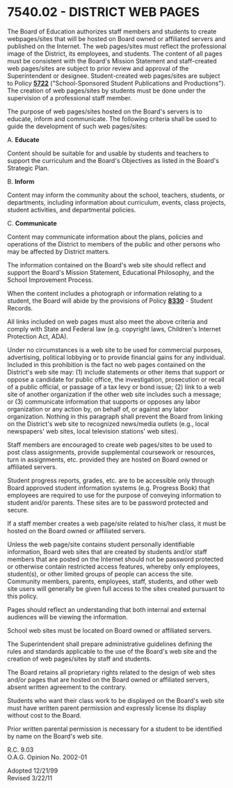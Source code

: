 7540.02 - DISTRICT WEB PAGES
============================

The Board of Education authorizes staff members and students to create
webpages/sites that will be hosted on Board owned or affiliated servers
and published on the Internet. The web pages/sites must reflect the
professional image of the District, its employees, and students. The
content of all pages must be consistent with the Board's Mission
Statement and staff-created web pages/sites are subject to prior review
and approval of the Superintendent or designee. Student-created web
pages/sites are subject to Policy [**5722**](po5722.htm)
("School-Sponsored Student Publications and Productions"). The creation
of web pages/sites by students must be done under the supervision of a
professional staff member.

The purpose of web pages/sites hosted on the Board's servers is to
educate, inform and communicate. The following criteria shall be used to
guide the development of such web pages/sites:

A. **Educate**

Content should be suitable for and usable by students and teachers to
support the curriculum and the Board's Objectives as listed in the
Board's Strategic Plan.

B. **Inform**

Content may inform the community about the school, teachers, students,
or departments, including information about curriculum, events, class
projects, student activities, and departmental policies.

C. **Communicate**

Content may communicate information about the plans, policies and
operations of the District to members of the public and other persons
who may be affected by District matters.

The information contained on the Board's web site should reflect and
support the Board's Mission Statement, Educational Philosophy, and the
School Improvement Process.

When the content includes a photograph or information relating to a
student, the Board will abide by the provisions of Policy
[**8330**](po8330.htm) - Student Records.

All links included on web pages must also meet the above criteria and
comply with State and Federal law (e.g. copyright laws, Children's
Internet Protection Act, ADA).

Under no circumstances is a web site to be used for commercial purposes,
advertising, political lobbying or to provide financial gains for any
individual. Included in this prohibition is the fact no web pages
contained on the District's web site may: (1) include statements or
other items that support or oppose a candidate for public office, the
investigation, prosecution or recall of a public official, or passage of
a tax levy or bond issue; (2) link to a web site of another organization
if the other web site includes such a message; or (3) communicate
information that supports or opposes any labor organization or any
action by, on behalf of, or against any labor organization. Nothing in
this paragraph shall prevent the Board from linking on the District's
web site to recognized news/media outlets (e.g., local newspapers' web
sites, local television stations' web sites).

Staff members are encouraged to create web pages/sites to be used to
post class assignments, provide supplemental coursework or resources,
turn in assignments, etc. provided they are hosted on Board owned or
affiliated servers.

Student progress reports, grades, etc. are to be accessible only through
Board approved student information systems (e.g. Progress Book) that
employees are required to use for the purpose of conveying information
to student and/or parents. These sites are to be password protected and
secure.

If a staff member creates a web page/site related to his/her class, it
must be hosted on the Board owned or affiliated servers.

Unless the web page/site contains student personally identifiable
information, Board web sites that are created by students and/or staff
members that are posted on the Internet should not be password protected
or otherwise contain restricted access features, whereby only employees,
student(s), or other limited groups of people can access the site.
Community members, parents, employees, staff, students, and other web
site users will generally be given full access to the sites created
pursuant to this policy.

Pages should reflect an understanding that both internal and external
audiences will be viewing the information.

School web sites must be located on Board owned or affiliated servers.

The Superintendent shall prepare administrative guidelines defining the
rules and standards applicable to the use of the Board's web site and
the creation of web pages/sites by staff and students.

The Board retains all proprietary rights related to the design of web
sites and/or pages that are hosted on the Board owned or affiliated
servers, absent written agreement to the contrary.

Students who want their class work to be displayed on the Board's web
site must have written parent permission and expressly license its
display without cost to the Board.

Prior written parental permission is necessary for a student to be
identified by name on the Board's web site.

R.C. 9.03\
 O.A.G. Opinion No. 2002-01

Adopted 12/21/99\
 Revised 3/22/11
